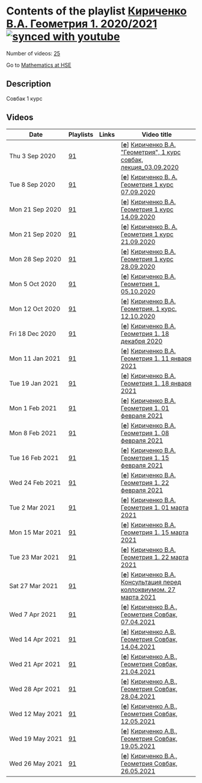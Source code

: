 # Contents of the playlist [Кириченко В.А. Геометрия 1. 2020/2021](https://www.youtube.com/playlist?list=PLq3E5oubNNoD2GCvxLscn35CrOD5uamtT)[![synced with youtube](https://img.shields.io/github/last-commit/mathphysschool/mathphysschool.github.io/autoupdate1?label=synced%20with%20youtube)](#)

Number of videos: [25](#videos)

Go to [Mathematics at HSE](../README.md)

## Description

Совбак 1 курс

## Videos

|Date|Playlists|Links|Video title|
|---|---|---|---|
| Thu&nbsp;3&nbsp;Sep&nbsp;2020 | [91](../playlists/91 "Кириченко В.А. Геометрия 1. 2020/2021") |  | [[**e**](https://studio.youtube.com/video/8ZqEIe_1owk/edit "Edit")] [Кириченко В.А. &#34;Геометрия&#34;, 1 курс совбак, лекция&#95;03.09.2020](https://www.youtube.com/watch?v=8ZqEIe_1owk&list=PLq3E5oubNNoD2GCvxLscn35CrOD5uamtT) |
| Tue&nbsp;8&nbsp;Sep&nbsp;2020 | [91](../playlists/91 "Кириченко В.А. Геометрия 1. 2020/2021") |  | [[**e**](https://studio.youtube.com/video/jYFQEcWjbNs/edit "Edit")] [Кириченко В. А. Геометрия 1 курс 07.09.2020](https://www.youtube.com/watch?v=jYFQEcWjbNs&list=PLq3E5oubNNoD2GCvxLscn35CrOD5uamtT) |
| Mon&nbsp;21&nbsp;Sep&nbsp;2020 | [91](../playlists/91 "Кириченко В.А. Геометрия 1. 2020/2021") |  | [[**e**](https://studio.youtube.com/video/OaQyiQers8s/edit "Edit")] [Кириченко В.А.  Геометрия 1 курс 14.09.2020](https://www.youtube.com/watch?v=OaQyiQers8s&list=PLq3E5oubNNoD2GCvxLscn35CrOD5uamtT) |
| Mon&nbsp;21&nbsp;Sep&nbsp;2020 | [91](../playlists/91 "Кириченко В.А. Геометрия 1. 2020/2021") |  | [[**e**](https://studio.youtube.com/video/vWrHV6222qc/edit "Edit")] [Кириченко В. А. Геометрия 1 курс 21.09.2020](https://www.youtube.com/watch?v=vWrHV6222qc&list=PLq3E5oubNNoD2GCvxLscn35CrOD5uamtT) |
| Mon&nbsp;28&nbsp;Sep&nbsp;2020 | [91](../playlists/91 "Кириченко В.А. Геометрия 1. 2020/2021") |  | [[**e**](https://studio.youtube.com/video/0ldx9TglJQw/edit "Edit")] [Кириченко В.А. Геометрия 1 курс 28.09.2020](https://www.youtube.com/watch?v=0ldx9TglJQw&list=PLq3E5oubNNoD2GCvxLscn35CrOD5uamtT) |
| Mon&nbsp;5&nbsp;Oct&nbsp;2020 | [91](../playlists/91 "Кириченко В.А. Геометрия 1. 2020/2021") |  | [[**e**](https://studio.youtube.com/video/LCvdcuJRVF8/edit "Edit")] [Кириченко В.А. Геометрия 1. 05.10.2020](https://www.youtube.com/watch?v=LCvdcuJRVF8&list=PLq3E5oubNNoD2GCvxLscn35CrOD5uamtT) |
| Mon&nbsp;12&nbsp;Oct&nbsp;2020 | [91](../playlists/91 "Кириченко В.А. Геометрия 1. 2020/2021") |  | [[**e**](https://studio.youtube.com/video/oUK2WJZzlL8/edit "Edit")] [Кириченко В.А. Геометрия. 1 курс. 12.10.2020](https://www.youtube.com/watch?v=oUK2WJZzlL8&list=PLq3E5oubNNoD2GCvxLscn35CrOD5uamtT) |
| Fri&nbsp;18&nbsp;Dec&nbsp;2020 | [91](../playlists/91 "Кириченко В.А. Геометрия 1. 2020/2021") |  | [[**e**](https://studio.youtube.com/video/4JkKGNFtmpQ/edit "Edit")] [Кириченко В.А. Геометрия 1. 18 декабря 2020](https://www.youtube.com/watch?v=4JkKGNFtmpQ&list=PLq3E5oubNNoD2GCvxLscn35CrOD5uamtT) |
| Mon&nbsp;11&nbsp;Jan&nbsp;2021 | [91](../playlists/91 "Кириченко В.А. Геометрия 1. 2020/2021") |  | [[**e**](https://studio.youtube.com/video/_vfqEux_Wcg/edit "Edit")] [Кириченко В.А. Геометрия 1. 11 января 2021](https://www.youtube.com/watch?v=_vfqEux_Wcg&list=PLq3E5oubNNoD2GCvxLscn35CrOD5uamtT) |
| Tue&nbsp;19&nbsp;Jan&nbsp;2021 | [91](../playlists/91 "Кириченко В.А. Геометрия 1. 2020/2021") |  | [[**e**](https://studio.youtube.com/video/io8o_EVZQ_E/edit "Edit")] [Кириченко В.А. Геометрия 1. 18 января 2021](https://www.youtube.com/watch?v=io8o_EVZQ_E&list=PLq3E5oubNNoD2GCvxLscn35CrOD5uamtT) |
| Mon&nbsp;1&nbsp;Feb&nbsp;2021 | [91](../playlists/91 "Кириченко В.А. Геометрия 1. 2020/2021") |  | [[**e**](https://studio.youtube.com/video/bptpgSiHts4/edit "Edit")] [Кириченко В.А. Геометрия 1. 01 февраля 2021](https://www.youtube.com/watch?v=bptpgSiHts4&list=PLq3E5oubNNoD2GCvxLscn35CrOD5uamtT) |
| Mon&nbsp;8&nbsp;Feb&nbsp;2021 | [91](../playlists/91 "Кириченко В.А. Геометрия 1. 2020/2021") |  | [[**e**](https://studio.youtube.com/video/wkAyefDBWIM/edit "Edit")] [Кириченко В.А. Геометрия 1. 08 февраля 2021](https://www.youtube.com/watch?v=wkAyefDBWIM&list=PLq3E5oubNNoD2GCvxLscn35CrOD5uamtT) |
| Tue&nbsp;16&nbsp;Feb&nbsp;2021 | [91](../playlists/91 "Кириченко В.А. Геометрия 1. 2020/2021") |  | [[**e**](https://studio.youtube.com/video/SPF5LD6hI4U/edit "Edit")] [Кириченко В.А. Геометрия 1. 15 февраля 2021](https://www.youtube.com/watch?v=SPF5LD6hI4U&list=PLq3E5oubNNoD2GCvxLscn35CrOD5uamtT) |
| Wed&nbsp;24&nbsp;Feb&nbsp;2021 | [91](../playlists/91 "Кириченко В.А. Геометрия 1. 2020/2021") |  | [[**e**](https://studio.youtube.com/video/FG-ki4yXD6I/edit "Edit")] [Кириченко В.А. Геометрия 1. 22 февраля 2021](https://www.youtube.com/watch?v=FG-ki4yXD6I&list=PLq3E5oubNNoD2GCvxLscn35CrOD5uamtT) |
| Tue&nbsp;2&nbsp;Mar&nbsp;2021 | [91](../playlists/91 "Кириченко В.А. Геометрия 1. 2020/2021") |  | [[**e**](https://studio.youtube.com/video/SvQ6CHmLU3U/edit "Edit")] [Кириченко В.А. Геометрия 1. 01 марта 2021](https://www.youtube.com/watch?v=SvQ6CHmLU3U&list=PLq3E5oubNNoD2GCvxLscn35CrOD5uamtT) |
| Mon&nbsp;15&nbsp;Mar&nbsp;2021 | [91](../playlists/91 "Кириченко В.А. Геометрия 1. 2020/2021") |  | [[**e**](https://studio.youtube.com/video/pQGVqMu0wQg/edit "Edit")] [Кириченко В.А. Геометрия 1. 15 марта 2021](https://www.youtube.com/watch?v=pQGVqMu0wQg&list=PLq3E5oubNNoD2GCvxLscn35CrOD5uamtT) |
| Tue&nbsp;23&nbsp;Mar&nbsp;2021 | [91](../playlists/91 "Кириченко В.А. Геометрия 1. 2020/2021") |  | [[**e**](https://studio.youtube.com/video/6xXPyYZn-2E/edit "Edit")] [Кириченко В.А. Геометрия 1. 22 марта 2021](https://www.youtube.com/watch?v=6xXPyYZn-2E&list=PLq3E5oubNNoD2GCvxLscn35CrOD5uamtT) |
| Sat&nbsp;27&nbsp;Mar&nbsp;2021 | [91](../playlists/91 "Кириченко В.А. Геометрия 1. 2020/2021") |  | [[**e**](https://studio.youtube.com/video/TsCfoBtFXWs/edit "Edit")] [Кириченко В.А. Консультация перед коллоквиумом. 27 марта 2021](https://www.youtube.com/watch?v=TsCfoBtFXWs&list=PLq3E5oubNNoD2GCvxLscn35CrOD5uamtT) |
| Wed&nbsp;7&nbsp;Apr&nbsp;2021 | [91](../playlists/91 "Кириченко В.А. Геометрия 1. 2020/2021") |  | [[**e**](https://studio.youtube.com/video/wNlvOt89iYg/edit "Edit")] [Кириченко В.А., Геометрия Совбак, 07.04.2021](https://www.youtube.com/watch?v=wNlvOt89iYg&list=PLq3E5oubNNoD2GCvxLscn35CrOD5uamtT) |
| Wed&nbsp;14&nbsp;Apr&nbsp;2021 | [91](../playlists/91 "Кириченко В.А. Геометрия 1. 2020/2021") |  | [[**e**](https://studio.youtube.com/video/ay-vs4ewhW4/edit "Edit")] [Кириченко А.В. Геометрия Совбак, 14.04.2021](https://www.youtube.com/watch?v=ay-vs4ewhW4&list=PLq3E5oubNNoD2GCvxLscn35CrOD5uamtT) |
| Wed&nbsp;21&nbsp;Apr&nbsp;2021 | [91](../playlists/91 "Кириченко В.А. Геометрия 1. 2020/2021") |  | [[**e**](https://studio.youtube.com/video/k_rkrCfg37o/edit "Edit")] [Кириченко А.В., Геометрия Совбак, 21.04.2021](https://www.youtube.com/watch?v=k_rkrCfg37o&list=PLq3E5oubNNoD2GCvxLscn35CrOD5uamtT) |
| Wed&nbsp;28&nbsp;Apr&nbsp;2021 | [91](../playlists/91 "Кириченко В.А. Геометрия 1. 2020/2021") |  | [[**e**](https://studio.youtube.com/video/YhnCJAMnmKQ/edit "Edit")] [Кириченко А.В., Геометрия Совбак, 28.04.2021](https://www.youtube.com/watch?v=YhnCJAMnmKQ&list=PLq3E5oubNNoD2GCvxLscn35CrOD5uamtT) |
| Wed&nbsp;12&nbsp;May&nbsp;2021 | [91](../playlists/91 "Кириченко В.А. Геометрия 1. 2020/2021") |  | [[**e**](https://studio.youtube.com/video/aqHAsXuU3qs/edit "Edit")] [Кириченко А.В., Геометрия Совбак, 12.05.2021](https://www.youtube.com/watch?v=aqHAsXuU3qs&list=PLq3E5oubNNoD2GCvxLscn35CrOD5uamtT) |
| Wed&nbsp;19&nbsp;May&nbsp;2021 | [91](../playlists/91 "Кириченко В.А. Геометрия 1. 2020/2021") |  | [[**e**](https://studio.youtube.com/video/QMI8FWWdI3s/edit "Edit")] [Кириченко А.В., Геометрия Совбак, 19.05.2021](https://www.youtube.com/watch?v=QMI8FWWdI3s&list=PLq3E5oubNNoD2GCvxLscn35CrOD5uamtT) |
| Wed&nbsp;26&nbsp;May&nbsp;2021 | [91](../playlists/91 "Кириченко В.А. Геометрия 1. 2020/2021") |  | [[**e**](https://studio.youtube.com/video/2itznB-bBVk/edit "Edit")] [Кириченко В.А., Геометрия Совбак, 26.05.2021](https://www.youtube.com/watch?v=2itznB-bBVk&list=PLq3E5oubNNoD2GCvxLscn35CrOD5uamtT) |
